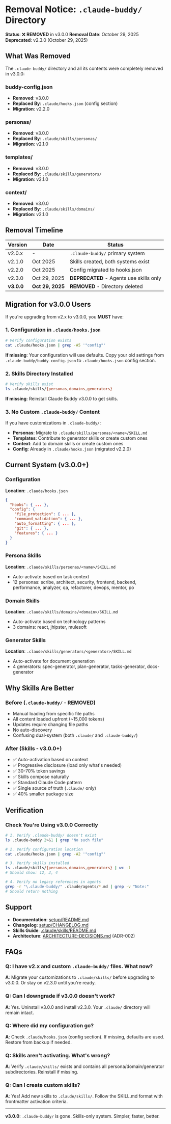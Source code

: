 # Removal Notice: `.claude-buddy/` Directory

**Status**: ❌ **REMOVED** in v3.0.0
**Removal Date**: October 29, 2025
**Deprecated**: v2.3.0 (October 29, 2025)

## What Was Removed

The `.claude-buddy/` directory and all its contents were completely removed in v3.0.0:

### buddy-config.json
- **Removed**: v3.0.0
- **Replaced By**: `.claude/hooks.json` (config section)
- **Migration**: v2.2.0

### personas/
- **Removed**: v3.0.0
- **Replaced By**: `.claude/skills/personas/`
- **Migration**: v2.1.0

### templates/
- **Removed**: v3.0.0
- **Replaced By**: `.claude/skills/generators/`
- **Migration**: v2.1.0

### context/
- **Removed**: v3.0.0
- **Replaced By**: `.claude/skills/domains/`
- **Migration**: v2.1.0

## Removal Timeline

| Version | Date | Status |
|---------|------|--------|
| v2.0.x | - | `.claude-buddy/` primary system |
| v2.1.0 | Oct 2025 | Skills created, both systems exist |
| v2.2.0 | Oct 2025 | Config migrated to hooks.json |
| v2.3.0 | Oct 29, 2025 | **DEPRECATED** - Agents use skills only |
| **v3.0.0** | **Oct 29, 2025** | **REMOVED** - Directory deleted |

## Migration for v3.0.0 Users

If you're upgrading from v2.x to v3.0.0, you **MUST** have:

### 1. Configuration in `.claude/hooks.json`

```bash
# Verify configuration exists
cat .claude/hooks.json | grep -A5 '"config"'
```

**If missing**: Your configuration will use defaults. Copy your old settings from `.claude-buddy/buddy-config.json` to `.claude/hooks.json` config section.

### 2. Skills Directory Installed

```bash
# Verify skills exist
ls .claude/skills/{personas,domains,generators}
```

**If missing**: Reinstall Claude Buddy v3.0.0 to get skills.

### 3. No Custom `.claude-buddy/` Content

If you have customizations in `.claude-buddy/`:

- **Personas**: Migrate to `.claude/skills/personas/<name>/SKILL.md`
- **Templates**: Contribute to generator skills or create custom ones
- **Context**: Add to domain skills or create custom ones
- **Config**: Already in `.claude/hooks.json` (migrated v2.2.0)

## Current System (v3.0.0+)

### Configuration
**Location**: `.claude/hooks.json`
```json
{
  "hooks": { ... },
  "config": {
    "file_protection": { ... },
    "command_validation": { ... },
    "auto_formatting": { ... },
    "git": { ... },
    "features": { ... }
  }
}
```

### Persona Skills
**Location**: `.claude/skills/personas/<name>/SKILL.md`
- Auto-activate based on task context
- 12 personas: scribe, architect, security, frontend, backend, performance, analyzer, qa, refactorer, devops, mentor, po

### Domain Skills
**Location**: `.claude/skills/domains/<domain>/SKILL.md`
- Auto-activate based on technology patterns
- 3 domains: react, jhipster, mulesoft

### Generator Skills
**Location**: `.claude/skills/generators/<generator>/SKILL.md`
- Auto-activate for document generation
- 4 generators: spec-generator, plan-generator, tasks-generator, docs-generator

## Why Skills Are Better

### Before (`.claude-buddy/` - REMOVED)
- Manual loading from specific file paths
- All content loaded upfront (~15,000 tokens)
- Updates require changing file paths
- No auto-discovery
- Confusing dual-system (both `.claude/` and `.claude-buddy/`)

### After (Skills - v3.0.0+)
- ✅ Auto-activation based on context
- ✅ Progressive disclosure (load only what's needed)
- ✅ 30-70% token savings
- ✅ Skills compose naturally
- ✅ Standard Claude Code pattern
- ✅ Single source of truth (`.claude/` only)
- ✅ 40% smaller package size

## Verification

### Check You're Using v3.0.0 Correctly

```bash
# 1. Verify .claude-buddy/ doesn't exist
ls .claude-buddy 2>&1 | grep "No such file"

# 2. Verify configuration location
cat .claude/hooks.json | grep -A2 '"config"'

# 3. Verify skills installed
ls .claude/skills/{personas,domains,generators} | wc -l
# Should show: 12, 3, 4

# 4. Verify no legacy references in agents
grep -r "\.claude-buddy/" .claude/agents/*.md | grep -v "Note:"
# Should return nothing
```

## Support

- **Documentation**: [setup/README.md](../setup/README.md)
- **Changelog**: [setup/CHANGELOG.md](../setup/CHANGELOG.md#300---2025-10-29)
- **Skills Guide**: [.claude/skills/README.md](skills/README.md)
- **Architecture**: [ARCHITECTURE-DECISIONS.md](ARCHITECTURE-DECISIONS.md) (ADR-002)

## FAQs

### Q: I have v2.x and custom `.claude-buddy/` files. What now?
**A**: Migrate your customizations to `.claude/skills/` before upgrading to v3.0.0. Or stay on v2.3.0 until you're ready.

### Q: Can I downgrade if v3.0.0 doesn't work?
**A**: Yes. Uninstall v3.0.0 and install v2.3.0. Your `.claude/` directory will remain intact.

### Q: Where did my configuration go?
**A**: Check `.claude/hooks.json` (config section). If missing, defaults are used. Restore from backup if needed.

### Q: Skills aren't activating. What's wrong?
**A**: Verify `.claude/skills/` exists and contains all persona/domain/generator subdirectories. Reinstall if missing.

### Q: Can I create custom skills?
**A**: Yes! Add new skills to `.claude/skills/`. Follow the SKILL.md format with frontmatter activation criteria.

---

**v3.0.0**: `.claude-buddy/` is gone. Skills-only system. Simpler, faster, better.
